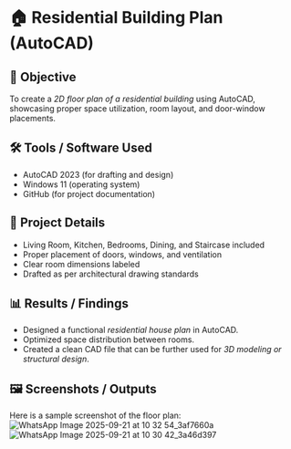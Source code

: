# 🏠 Residential Building Plan (AutoCAD)

## 📌 Objective
To create a *2D floor plan of a residential building* using AutoCAD, showcasing proper space utilization, room layout, and door-window placements.

## 🛠 Tools / Software Used
- AutoCAD 2023 (for drafting and design)
- Windows 11 (operating system)
- GitHub (for project documentation)

## 📐 Project Details
- Living Room, Kitchen, Bedrooms, Dining, and Staircase included  
- Proper placement of doors, windows, and ventilation  
- Clear room dimensions labeled  
- Drafted as per architectural drawing standards  

## 📊 Results / Findings
- Designed a functional *residential house plan* in AutoCAD.  
- Optimized space distribution between rooms.  
- Created a clean CAD file that can be further used for *3D modeling or structural design*.  

## 🖼 Screenshots / Outputs
Here is a sample screenshot of the floor plan:  
![WhatsApp Image 2025-09-21 at 10 32 54_3af7660a](https://github.com/user-attachments/assets/ce5f633b-7960-4250-9f84-27133ca918cb)
![WhatsApp Image 2025-09-21 at 10 30 42_3a46d397](https://github.com/user-attachments/assets/6cd80ed9-2700-4b43-aa4b-ba391a2c951b)

